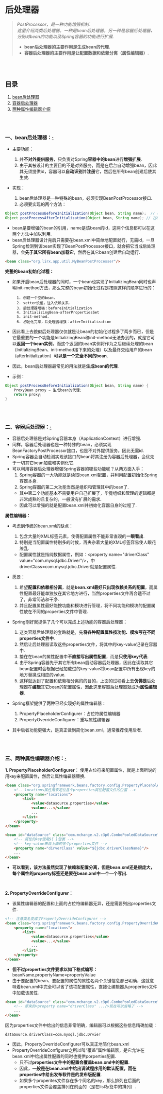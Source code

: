 # 后处理器
> *PostProcessor，是一种功能增强机制.*<br>
> *这里介绍两类后处理器，一种是bean后处理器，另一种是容器后处理器，分别对bean的功能以及Spring容器的功能进行扩展.*
> - **bean后处理器的主要作用是生成bean的代理.**<br>
> - **容器后处理器的主要作用是让配置数据和依赖分离（属性编辑器）.**<br>

<br><br>

## 目录
1. [bean后处理器](#一bean后处理器)
2. [容器后处理器](#二容器后处理器)
3. [两种属性编辑器介绍](#三两种属性编辑器介绍)

<br><br>

### 一、bean后处理器：[·](#目录)
- 主要功能：
  1. 并**不对外提供服务**，只负责对Spring**容器中的bean**进行**增强扩展**.
  2. 由于其被设计的主要目的不是对外服务，而是在后台自动增强bean，因此其无须提供id，容器可以**自动识别**并**注册**它，然后在所有bean创建后使其生效.


- 实现：
  1. bean后处理器是一种特殊的bean，必须实现BeanPostProcessor接口.
  2. 必须要实现的两个方法：

```java
Object postProcessBeforeInitialization(Object bean, String name);  // 在bean创建后自动调用
Object postProcessAfterInitialization(Object bean, String name); // 在bean初始化之后自动调用
```

- bean是要增强的bean的引用，name是该bean的id，这两个信息都可以在这两个方法中加以利用.
- bean后处理器设计完后只需要在bean.xml中简单地配置就行，无需id，一旦Spring检测到该bean实现了BeanPostProcessor接口，就会把它当成后处理器，会**先于其它所有bean加载它**，然后在其它bean创建后自动运行.

```html
<bean class="org.lirx.app.util.MyBeanPostProcesser"/>
```

**完整的bean初始化过程：**

- 如果开启bean后处理器的同时，一个bean也实现了InitializingBean同时也声明init-method方法，那么完整的bean初始化过程是按照这样的顺序进行的：


        1. 创建一个空的bean.
        2. setter设值，注入依赖关系.
        3. 后处理器增强：beforeInitialization
        4. InitializingBean-afterPropertiesSet
        5. init-method.
        6. 初始化完毕，后处理器增强：afterInitialization


- 因此看上去貌似后处理器仅仅就是让bean的初始化过程多了两步而已，但是它最重要的一个功能是InitializingBean和init-method无法办到的，就是它可以**返回一个bean实例**，而这个返回的bean实例将作为之后继续处理的bean（InitializingBean、init-method接下来的处理）以及最终交给用户的bean（afterInitialization）**可以是一个完全不同的bean**.
- 因此，bean后处理器最常见的用法就是**生成bean的代理**.
- 示例：

```java
Object postProcessBeforeInitialization(Object bean, String name) {
    ProxyBean proxy = 生成bean的代理;
    return proxy;
}
```

<br><br>

### 二、容器后处理器：[·](#目录)
- 容器后处理器是对Spring容器本身（ApplicationContext）进行增强.
- 同样，容器后处理器也是一种特殊的bean，必须实现BeanFactoryPostProcessor接口，也是不对外提供服务，因此无需id.
- Spring容器会自动检测实现该接口的bean将其注册为容器后处理器，会优先于一切其它bean加载和实例化它.
- 可以利用容器后处理器增强Spring容器的哪些功能呢？从两方面入手：
  1. Spring容器的一大功能就是读取bean.xml配置，并利用配置初始化Spring容器本身.
  2. Spring容器的第二大功能当然是组织和管理其中的bean了.
    - 其中第二个功能基本不需要用户自己扩展了，毕竟组织和管理的逻辑都是非常成熟的且复杂的，一般没有扩展的需求.
    - 因此可以增强的就是配置bean.xml并初始化容器自身的过程了.


**属性编辑器：**

- 考虑到传统的bean.xml的缺点：
  1. 包含大量的XML标签元素，使得配置属性不能非常直观的**一眼看出**.
  2. 特别是当配置属性特别多的时候，再夹杂着大量的XML标签容易使人眼花缭乱.
    - 配置属性就是指纯数据属性，例如：\<property name="driverClass" value="com.mysql.jdbc.Driver"/\>，中driverClass=com.mysql.jdbc.Driver就是配置属性.
- 愿景：
  1. 希望**配置和依赖相分离**，就是**bean.xml最好只出现依赖关系的配置**，而属性配置最好能单独放在其它地方进行，当然properties文件再合适不过了，非常简洁和干净.
  2. 并且配置属性最好能按功能和模块进行管理，将不同功能和模块的配置属性放在不同的properties文件中管理.
- Spring刚好就提供了几个可以完成上述功能的容器后处理器：
  1. 这类容器后处理器的套路就是，先**将各种配置属性按功能、模块写在不同properties文件中**.
  2. 然后让后处理器读取这些properties文件，将其中的key-value记录在容器中.
  3. 接在在bean的属性配置中**不直接写出属性配置**，而是**只使用key代表**.
  4. 由于Spring容器先于其它所有bean启动容器后处理器，因此在读取其它bean配置时会根据已经加载过的key-value将bean配置中所有出现key的地方替换成相应的value.
  5. 这样就达到了配置和依赖相分离的的目的，上面的过程看上去**仿佛是**后处理器在**编辑**其它bean的配置属性，因此这里容器后处理器就成为**属性编辑器**.


- Spring框架提供了两种已经实现好的属性编辑器：
  1. PropertyPlaceholderConfigurer：占位符属性编辑器
  2. PropertyOverrideConfigurer：重写属性编辑器
- 其中后者功能更强大，是真正做到简化bean.xml，通常推荐使用后者.

<br><br>

### 三、两种属性编辑器介绍：[·](#目录)


**1. PropertyPlaceholderConfigurer：** 使用占位符来配置属性，就是上面所说的用key来配置属性，然后让属性编辑器替换.

```html
<bean class="org.springframework.beans.factory.config.PropertyPlaceholderConfigurer">
    <!-- locations属性用来定位各个properties属性配置文件的位置 -->
    <property name="locations">
        <list>
            <value>datasource.properties</value>
            <value>...</value>
            ...
        </list>
    </property>
</bean>

<bean id="dataSource" class="com.mchange.v2.c3p0.ComboPooledDataSource">
    <!-- 属性的key使用${ }包裹 -->
    <!-- key-value来自上面的各个properties文件 -->
    <property name="dirverClass" value="${jdbc.driverClassName}"/>
    ...
</bean>
```

- **可以看到，该方法虽然实现了依赖和配置分离，但是bean.xml还是很庞大，每个属性的property标签还是要在bean.xml中一个一个写出.**


<br>


**2. PropertyOverrideConfigurer：**

- 该属性编辑器的配置和上面的占位符编辑器无异，还是需要列出properties文件.

```html
<!-- 注意类名变成了PropertyOverrideConfigurer -->
<bean class="org.springframework.beans.factory.config.PropertyOverrideConfigurer">
    <property name="locations">
        <list>
            <value>datasource.properties</value>
            <value>...</value>
            ...
        </list>
    </property>
</bean>
```

- **但不过properties文件要求以如下格式编写：**  beanName.propertyName=propertyValue
- 由于要配置的bean、要配置的属性的属性名两个关键信息都已明确，这就意味着bean.xml中完全可以省了该项配置属性，直接让编辑器从properties文件中加载该属性.

```html
<bean id="dataSource" class="com.mchange.v2.c3p0.ComboPooledDataSource">
    <!-- 原来的<property name="driverClass" .../>现在可以省略了 -->
    ...
</bean>
```

因为properties文件中给出的信息非常明确，编辑器可以根据这些信息精确加载：

```
dataSource.driverClass=com.mysql.jdbc.Drvier
```

- 因此，PropertyOverrideConfigurer可以真正地简化bean.xml
- PropertyOverrideConfigurer之所以叫“覆盖”属性编辑器，是它允许在bean.xml中给出属性配置的同时也提供porperties配置.
  - 只不过**properties文件中的配置会覆盖bean.xml中的配置.**
  - 因此，**一般是在bean.xml中给出调试程序用的默认配置，而在properties中给出发布软件是的发布版配置**.
  - 如果多个properites文件存在多个同名的key，那么排列在后面的properties文件会覆盖排列在前面的（是在list标签中的排列）.
